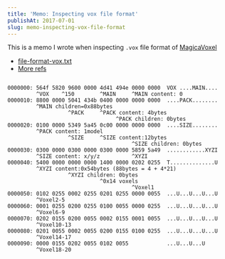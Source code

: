 ```yaml
---
title: 'Memo: Inspecting vox file format'
publishAt: 2017-07-01
slug: memo-inspecting-vox-file-format
---
```


This is a memo I wrote when inspecting `.vox` file format of [MagicaVoxel](http://ephtracy.github.io/index.html?page=mv_main)

- [file-format-vox.txt](https://github.com/ephtracy/voxel-model/blob/master/MagicaVoxel-file-format-vox.txt)
- [More refs](http://ephtracy.github.io/index.html?page=mv_resource)

```text

0000000: 564f 5820 9600 0000 4d41 494e 0000 0000  VOX ....MAIN....
         ^VOX    ^150        ^MAIN     ^MAIN content: 0
0000010: 8800 0000 5041 434b 0400 0000 0000 0000  ....PACK........
         ^MAIN children=0x88bytes
                   ^PACK     ^PACK content: 4bytes
                                  ^PACK children: 0bytes
0000020: 0100 0000 5349 5a45 0c00 0000 0000 0000  ....SIZE........
         ^PACK content: 1model
                   ^SIZE     ^SIZE content:12bytes
                                       ^SIZE children: 0bytes
0000030: 0300 0000 0300 0000 0300 0000 5859 5a49  ............XYZI
         ^SIZE content: x/y/z          ^XYZI
0000040: 5400 0000 0000 0000 1400 0000 0202 0255  T..............U
         ^XYZI content:0x54bytes (88bytes = 4 + 4*21)
                   ^XYZI children: 0bytes
                             ^0x14 voxels
                                       ^Voxel1
0000050: 0102 0255 0002 0255 0201 0255 0000 0055  ...U...U...U...U
         ^Voxel2-5
0000060: 0001 0255 0200 0255 0100 0055 0000 0255  ...U...U...U...U
         ^Voxel6-9
0000070: 0202 0155 0200 0055 0002 0155 0001 0055  ...U...U...U...U
         ^Voxel10-13
0000080: 0201 0055 0002 0055 0200 0155 0100 0255  ...U...U...U...U
         ^Voxel14-17
0000090: 0000 0155 0202 0055 0102 0055            ...U...U...U
         ^Voxel18-20

```

